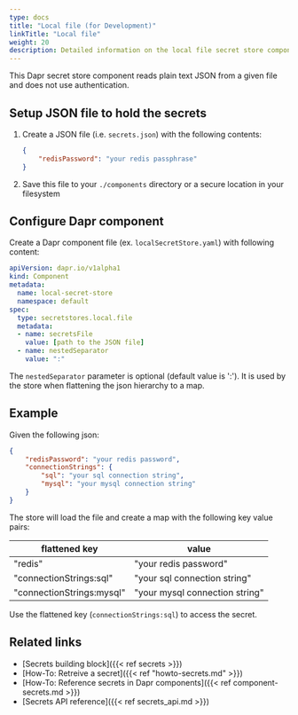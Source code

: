 ```yaml
---
type: docs
title: "Local file (for Development)"
linkTitle: "Local file"
weight: 20
description: Detailed information on the local file secret store component
---
```


This Dapr secret store component reads plain text JSON from a given file and does not use authentication.

## Setup JSON file to hold the secrets

1. Create a JSON file (i.e. `secrets.json`) with the following contents:
    
    ```json
    {
        "redisPassword": "your redis passphrase"
    }
    ```

2. Save this file to your `./components` directory or a secure location in your filesystem

## Configure Dapr component

Create a Dapr component file (ex. `localSecretStore.yaml`) with following content:

```yaml
apiVersion: dapr.io/v1alpha1
kind: Component
metadata:
  name: local-secret-store
  namespace: default
spec:
  type: secretstores.local.file
  metadata:
  - name: secretsFile
    value: [path to the JSON file]
  - name: nestedSeparator
    value: ":"
```

The `nestedSeparator` parameter is optional (default value is ':'). It is used by the store when flattening the json hierarchy to a map. 

## Example

Given the following json:

```json
{
    "redisPassword": "your redis password",
    "connectionStrings": {
        "sql": "your sql connection string",
        "mysql": "your mysql connection string"
    }
}
```

The store will load the file and create a map with the following key value pairs:

| flattened key           | value                           |
| ---                     | ---                             |
|"redis"                  | "your redis password"           |
|"connectionStrings:sql"  | "your sql connection string"    |
|"connectionStrings:mysql"| "your mysql connection string"  |

Use the flattened key (`connectionStrings:sql`) to access the secret.

## Related links
- [Secrets building block]({{< ref secrets >}})
- [How-To: Retreive a secret]({{< ref "howto-secrets.md" >}})
- [How-To: Reference secrets in Dapr components]({{< ref component-secrets.md >}})
- [Secrets API reference]({{< ref secrets_api.md >}})